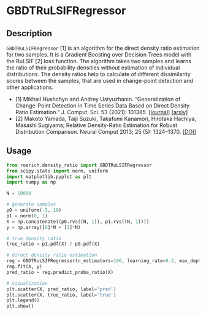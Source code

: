 # GBDTRuLSIFRegressor

## Description

`GBDTRuLSIFRegressor` [1] is an algorithm for the direct density ratio estimation for two samples. It is a Gradient Boosting over Decision Trees model with the RuLSIF [2] loss function. The algorithm takes two samples and learns the ratio of their probability densities without estimation of individual distributions. The density ratios help to calculate of different dissimilarity scores between the samples, that are used in change-point detection and other applications.


- [1] Mikhail Hushchyn and Andrey Ustyuzhanin. “Generalization of Change-Point Detection in Time Series Data Based on Direct Density Ratio Estimation.” J. Comput. Sci. 53 (2021): 101385. [[journal]](https://doi.org/10.1016/j.jocs.2021.101385) [[arxiv]](https://doi.org/10.48550/arXiv.2001.06386)
- [2] Makoto Yamada, Taiji Suzuki, Takafumi Kanamori, Hirotaka Hachiya, Masashi Sugiyama; Relative Density-Ratio Estimation for Robust Distribution Comparison. Neural Comput 2013; 25 (5): 1324–1370. [[DOI]](https://doi.org/10.1162/NECO_a_00442)

## Usage

```python
from roerich.density_ratio import GBDTRuLSIFRegressor
from scipy.stats import norm, uniform
import matplotlib.pyplot as plt
import numpy as np

N = 10000

# generate samples
p0 = uniform(-5, 10)
p1 = norm(0, 1)
X = np.concatenate((p0.rvs((N, 1)), p1.rvs((N, 1))))
y = np.array([0]*N + [1]*N)

# true density ratio
true_ratio = p1.pdf(X) / p0.pdf(X)

# direct density ratio estimation
reg = GBDTRuLSIFRegressor(n_estimators=100, learning_rate=0.2, max_depth=2, alpha=0)
reg.fit(X, y)
pred_ratio = reg.predict_proba_ratio(X)

# visualization
plt.scatter(X, pred_ratio, label='pred')
plt.scatter(X, true_ratio, label='true')
plt.legend()
plt.show()
```
